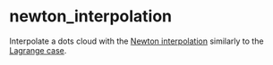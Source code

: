 # newton_interpolation
Interpolate a dots cloud with the [Newton interpolation](https://en.wikipedia.org/wiki/Newton_polynomial) similarly to the [Lagrange case](https://github.com/smil22/lagrange_interpolation).
